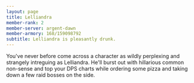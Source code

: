 ```yaml
---
layout: page
title: Lelliandra
member-rank: 2
member-server: argent-dawn
member-armory: 168/159098792
subtitle: Lelliandra is pleasantly drunk.
---
```


You've never before come across a character as wildly perplexing and strangely intreguing as Lelliandra.  He'll burst out with hillarious common non-sense and top your DPS charts while ordering some pizza and taking down a few raid bosses on the side.
